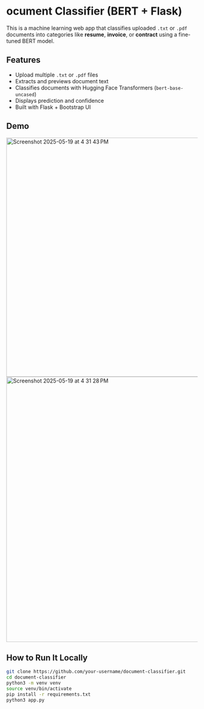 # ocument Classifier (BERT + Flask)

This is a machine learning web app that classifies uploaded `.txt` or `.pdf` documents into categories like **resume**, **invoice**, or **contract** using a fine-tuned BERT model.

## Features
- Upload multiple `.txt` or `.pdf` files
- Extracts and previews document text
- Classifies documents with Hugging Face Transformers (`bert-base-uncased`)
- Displays prediction and confidence
- Built with Flask + Bootstrap UI

## Demo

<img width="629" alt="Screenshot 2025-05-19 at 4 31 43 PM" src="https://github.com/user-attachments/assets/cfc24f47-2ccb-4fa3-a5f5-4d7ef5ac1f34" />

<img width="698" alt="Screenshot 2025-05-19 at 4 31 28 PM" src="https://github.com/user-attachments/assets/f701720e-1d0c-4484-b9d1-28d2618a15e1" />



## How to Run It Locally

```bash
git clone https://github.com/your-username/document-classifier.git
cd document-classifier
python3 -m venv venv
source venv/bin/activate
pip install -r requirements.txt
python3 app.py



